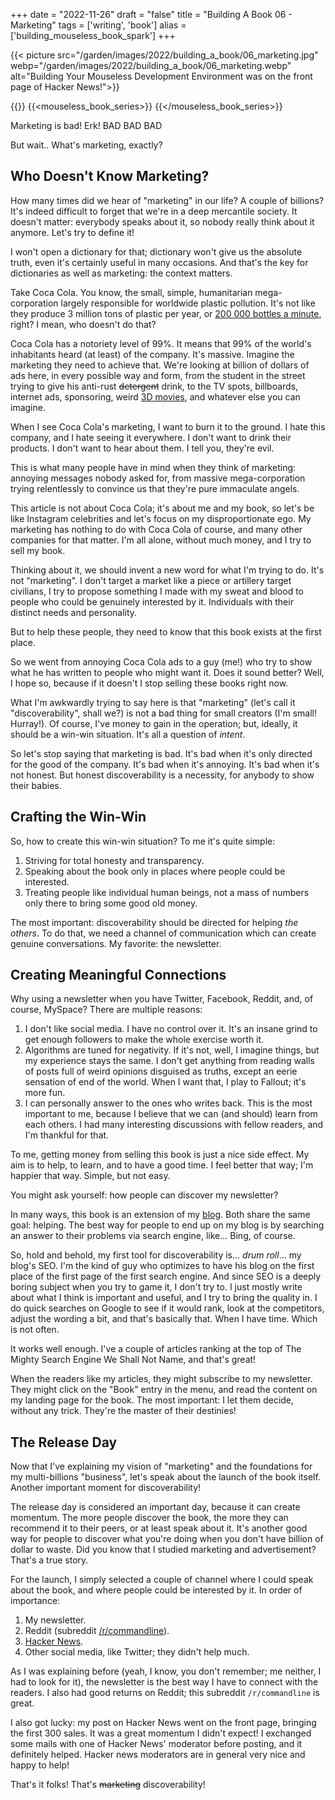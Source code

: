 +++
date = "2022-11-26"
draft = "false"
title = "Building A Book 06 - Marketing"
tags = ['writing', 'book']
alias = ['building_mouseless_book_spark']
+++

{{< picture src="/garden/images/2022/building_a_book/06_marketing.jpg" webp="/garden/images/2022/building_a_book/06_marketing.webp" alt="Building Your Mouseless Development Environment was on the front page of Hacker News!">}}

{{<series>}}
{{<mouseless_book_series>}}
{{</mouseless_book_series>}}

Marketing is bad! Erk! BAD BAD BAD

But wait.. What's marketing, exactly?

## Who Doesn't Know Marketing?

How many times did we hear of "marketing" in our life? A couple of billions? It's indeed difficult to forget that we're in a deep mercantile society. It doesn't matter: everybody speaks about it, so nobody really think about it anymore. Let's try to define it!

I won't open a dictionary for that; dictionary won't give us the absolute truth, even it's certainly useful in many occasions. And that's the key for dictionaries as well as marketing: the context matters.

Take Coca Cola. You know, the small, simple, humanitarian mega-corporation largely responsible for worldwide plastic pollution. It's not like they produce 3 million tons of plastic per year, or [200 000 bottles a minute](https://www.theverge.com/2020/1/22/21076868/plastic-bottle-coca-cola-davos-world-economic-forum), right? I mean, who doesn't do that?

Coca Cola has a notoriety level of 99%. It means that 99% of the world's inhabitants heard (at least) of the company. It's massive. Imagine the marketing they need to achieve that. We're looking at billion of dollars of ads here, in every possible way and form, from the student in the street trying to give his anti-rust ~~detergent~~ drink, to the TV spots, billboards, internet ads, sponsoring, weird [3D movies](https://www.youtube.com/watch?v=XMrAzq1-S5Y), and whatever else you can imagine.

When I see Coca Cola's marketing, I want to burn it to the ground. I hate this company, and I hate seeing it everywhere. I don't want to drink their products. I don't want to hear about them. I tell you, they're evil.

This is what many people have in mind when they think of marketing: annoying messages nobody asked for, from massive mega-corporation trying relentlessly to convince us that they're pure immaculate angels.

This article is not about Coca Cola; it's about me and my book, so let's be like Instagram celebrities and let's focus on my disproportionate ego. My marketing has nothing to do with Coca Cola of course, and many other companies for that matter. I'm all alone, without much money, and I try to sell my book.

Thinking about it, we should invent a new word for what I'm trying to do. It's not "marketing". I don't target a market like a piece or artillery target civilians, I try to propose something I made with my sweat and blood to people who could be genuinely interested by it. Individuals with their distinct needs and personality.

But to help these people, they need to know that this book exists at the first place.

So we went from annoying Coca Cola ads to a guy (me!) who try to show what he has written to people who might want it. Does it sound better? Well, I hope so, because if it doesn't I stop selling these books right now.

What I'm awkwardly trying to say here is that "marketing" (let's call it "discoverability", shall we?) is not a bad thing for small creators (I'm small! Hurray!). Of course, I've money to gain in the operation; but, ideally, it should be a win-win situation. It's all a question of *intent*.

So let's stop saying that marketing is bad. It's bad when it's only directed for the good of the company. It's bad when it's annoying. It's bad when it's not honest. But honest discoverability is a necessity, for anybody to show their babies.

## Crafting the Win-Win

So, how to create this win-win situation? To me it's quite simple:

1. Striving for total honesty and transparency.
2. Speaking about the book only in places where people could be interested.
3. Treating people like individual human beings, not a mass of numbers only there to bring some good old money.

The most important: discoverability should be directed for helping *the others*. To do that, we need a channel of communication which can create genuine conversations. My favorite: the newsletter.

## Creating Meaningful Connections

Why using a newsletter when you have Twitter, Facebook, Reddit, and, of course, MySpace? There are multiple reasons:

1. I don't like social media. I have no control over it. It's an insane grind to get enough followers to make the whole exercise worth it.
2. Algorithms are tuned for negativity. If it's not, well, I imagine things, but my experience stays the same. I don't get anything from reading walls of posts full of weird opinions disguised as truths, except an eerie sensation of end of the world. When I want that, I play to Fallout; it's more fun.
3. I can personally answer to the ones who writes back. This is the most important to me, because I believe that we can (and should) learn from each others. I had many interesting discussions with fellow readers, and I'm thankful for that.

To me, getting money from selling this book is just a nice side effect. My aim is to help, to learn, and to have a good time. I feel better that way; I'm happier that way. Simple, but not easy.

You might ask yourself: how people can discover my newsletter?

In many ways, this book is an extension of my [blog](https://thevaluable.dev). Both share the same goal: helping. The best way for people to end up on my blog is by searching an answer to their problems via search engine, like... Bing, of course.

So, hold and behold, my first tool for discoverability is... *drum roll*... my blog's SEO. I'm the kind of guy who optimizes to have his blog on the first place of the first page of the first search engine. And since SEO is a deeply boring subject when you try to game it, I don't try to. I just mostly write about what I think is important and useful, and I try to bring the quality in. I do quick searches on Google to see if it would rank, look at the competitors, adjust the wording a bit, and that's basically that. When I have time. Which is not often.

It works well enough. I've a couple of articles ranking at the top of The Mighty Search Engine We Shall Not Name, and that's great!

When the readers like my articles, they might subscribe to my newsletter. They might click on the "Book" entry in the menu, and read the content on my landing page for the book. The most important: I let them decide, without any trick. They're the master of their destinies!

## The Release Day

Now that I've explaining my vision of "marketing" and the foundations for my multi-billions "business", let's speak about the launch of the book itself. Another important moment for discoverability!

The release day is considered an important day, because it can create momentum. The more people discover the book, the more they can recommend it to their peers, or at least speak about it. It's another good way for people to discover what you're doing when you don't have billion of dollar to waste. Did you know that I studied marketing and advertisement? That's a true story.

For the launch, I simply selected a couple of channel where I could speak about the book, and where people could be interested by it. In order of importance:

1. My newsletter.
2. Reddit (subreddit [/r/commandline](https://www.reddit.com/r/commandline/comments/lfhrom/building_your_mouseless_development_environment)).
3. [Hacker News](https://news.ycombinator.com/item?id=26087892).
4. Other social media, like Twitter; they didn't help much.

As I was explaining before (yeah, I know, you don't remember; me neither, I had to look for it), the newsletter is the best way I have to connect with the readers. I also had good returns on Reddit; this subreddit `/r/commandline` is great.

I also got lucky: my post on Hacker News went on the front page, bringing the first 300 sales. It was a great momentum I didn't expect! I exchanged some mails with one of Hacker News' moderator before posting, and it definitely helped. Hacker news moderators are in general very nice and happy to help!

That's it folks! That's ~~marketing~~ discoverability!
